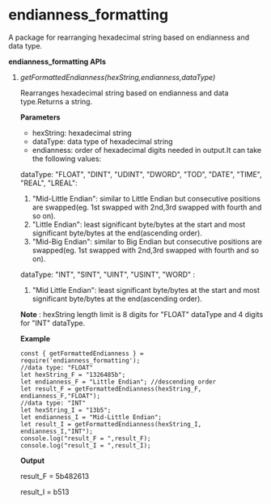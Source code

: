 # endianness_formatting

A package for rearranging hexadecimal string based on endianness and data type.

**endianness_formatting APIs**

1. _getFormattedEndianness(hexString,endianness,dataType)_

   Rearranges hexadecimal string based on endianness and data type.Returns a string.

   **Parameters**

   - hexString: hexadecimal string
   - dataType: data type of hexadecimal string
   - endianness: order of hexadecimal digits needed in output.It can take the following values:

   dataType: "FLOAT", "DINT", "UDINT", "DWORD", "TOD", "DATE", "TIME", "REAL", "LREAL":

   1. "Mid-Little Endian": similar to Little Endian but consecutive positions are swapped(eg. 1st swapped with 2nd,3rd swapped with fourth and so on).
   2. "Little Endian": least significant byte/bytes at the start and most significant byte/bytes at the end(ascending order).
   3. "Mid-Big Endian": similar to Big Endian but consecutive positions are swapped(eg. 1st swapped with 2nd,3rd swapped with fourth and so on).

   dataType: "INT", "SINT", "UINT", "USINT", "WORD" :

   1. "Mid Little Endian": least significant byte/bytes at the start and most significant byte/bytes at the end(ascending order).

   **Note** : hexString length limit is 8 digits for "FLOAT" dataType and 4 digits for "INT" dataType.

   **Example**

   ```
   const { getFormattedEndianness } = require('endianness_formatting');
   //data type: "FLOAT"
   let hexString_F = "1326485b";
   let endianness_F = "Little Endian"; //descending order
   let result_F = getFormattedEndianness(hexString_F, endianness_F,"FLOAT");
   //data type: "INT"
   let hexString_I = "13b5";
   let endianness_I = "Mid-Little Endian";
   let result_I = getFormattedEndianness(hexString_I, endianness_I,"INT");
   console.log("result_F = ",result_F);
   console.log("result_I = ",result_I);
   ```

   **Output**

   result_F = 5b482613

   result_I = b513
